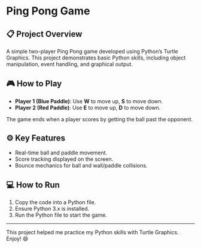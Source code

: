 

# Ping Pong Game 

## 📋 **Project Overview**
A simple two-player Ping Pong game developed using Python’s Turtle Graphics. This project demonstrates basic Python skills, including object manipulation, event handling, and graphical output.

## 🎮 **How to Play**
- **Player 1 (Blue Paddle)**: Use **W** to move up, **S** to move down.
- **Player 2 (Red Paddle)**: Use **E** to move up, **D** to move down.
  
The game ends when a player scores by getting the ball past the opponent.

## ⚙️ **Key Features**
- Real-time ball and paddle movement.
- Score tracking displayed on the screen.
- Bounce mechanics for ball and wall/paddle collisions.

## 💻 **How to Run**
1. Copy the code into a Python file.
2. Ensure Python 3.x is installed.
3. Run the Python file to start the game.
---


This project helped me practice my Python skills with Turtle Graphics. Enjoy! 😄
